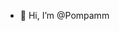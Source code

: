 - 👋 Hi, I’m @Pompamm
<!---
Pompamm/Pompamm is a ✨ special ✨ repository because its `README.md` (this file) appears on your GitHub profile.
You can click the Preview link to take a look at your changes.
--->
